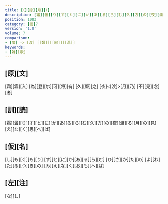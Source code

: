 ```yaml
---
title: [（][詠][月][）]
description: [霜][曇][り][す][と][に][か][あ][る][ら][む][久][方][の][夜][渡][る][月][の][見][え][な][く][思][へ][ば]
position: 1083
category: [巻]7
version: '1.0'
volume: 7
comparison:
- [度] -> [渡] [[類]][[紀]][[温]]
keywords:
- [雑][歌]
---
```


## [原][文]

[霜][雲][入] [為][登][尓][可][将][有] [久][堅][之] [夜]<[渡]>[月][乃] [不][見][念][者]

## [訓][読]

[霜][曇][り][す][と][に][か][あ][る][ら][む][久][方][の][夜][渡][る][月][の][見][え][な][く][思][へ][ば]

## [仮][名]

[し][も][ぐ][も][り] [す][と][に][か][あ][る][ら][む] [ひ][さ][か][た][の] [よ][わ][た][る][つ][き][の] [み][え][な][く][お][も][へ][ば]

## [左][注]

[な][し]
